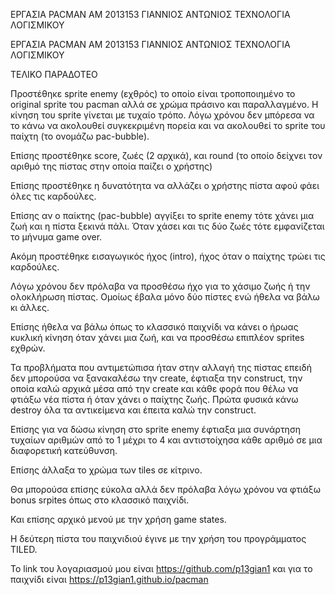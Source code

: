 ΕΡΓΑΣΙΑ PACMAN
AM 2013153 ΓΙΑΝΝΙΟΣ ΑΝΤΩΝΙΟΣ
ΤΕΧΝΟΛΟΓΙΑ ΛΟΓΙΣΜΙΚΟΥ

ΕΡΓΑΣΙΑ PACMAN AM 2013153 ΓΙΑΝΝΙΟΣ ΑΝΤΩΝΙΟΣ ΤΕΧΝΟΛΟΓΙΑ ΛΟΓΙΣΜΙΚΟΥ

ΤΕΛΙΚΟ ΠΑΡΑΔΟΤΕΟ

Προστέθηκε sprite enemy (εχθρός) το οποίο είναι τροποποιημένο το original sprite του pacman αλλά σε χρώμα πράσινο και παραλλαγμένο. Η κίνηση του sprite γίνεται με τυχαίο τρόπο. Λόγω χρόνου δεν μπόρεσα να το κάνω να ακολουθεί συγκεκριμένη πορεία και να ακολουθεί το sprite του παίχτη (το ονομάζω pac-bubble).

Επίσης προστέθηκε score, ζωές (2 αρχικά), και round (το οποίο δείχνει τον αριθμό της πίστας στην οποία παίζει ο χρήστης)

Επίσης προστέθηκε η δυνατότητα να αλλάζει ο χρήστης πίστα αφού φάει όλες τις καρδούλες.

Επίσης αν ο παίκτης (pac-bubble) αγγίξει το sprite enemy τότε χάνει μια ζωή και η πίστα ξεκινά πάλι. Όταν χάσει και τις δύο ζωές τότε εμφανίζεται το μήνυμα game over.

Ακόμη προστέθηκε εισαγωγικός ήχος (intro), ήχος όταν ο παίχτης τρώει τις καρδούλες.

Λόγω χρόνου δεν πρόλαβα να προσθέσω ήχο για το χάσιμο ζωής ή την ολοκλήρωση πίστας. Ομοίως έβαλα μόνο δύο πίστες ενώ ήθελα να βάλω κι άλλες.

Επίσης ήθελα να βάλω όπως το κλασσικό παιχνίδι να κάνει ο ήρωας κυκλική κίνηση όταν χάνει μια ζωή, και να προσθέσω επιπλέον sprites εχθρών.

Τα προβλήματα που αντιμετώπισα ήταν στην αλλαγή της πίστας επειδή δεν μπορούσα να ξανακαλέσω την create, έφτιαξα την construct, την οποία καλώ αρχικά μέσα από την create και κάθε φορά που θέλω να φτιάξω νέα πίστα ή όταν χάνει ο παίχτης ζωής. Πρώτα φυσικά κάνω destroy όλα τα αντικείμενα και έπειτα καλώ την construct.

Επίσης για να δώσω κίνηση στο sprite enemy έφτιαξα μια συνάρτηση τυχαίων αριθμών από το 1 μέχρι το 4 και αντιστοίχησα κάθε αριθμό σε μια διαφορετική κατεύθυνση.

Επίσης άλλαξα το χρώμα των tiles σε κίτρινο.

Θα μπορούσα επίσης εύκολα αλλά δεν πρόλαβα λόγω χρόνου να φτιάξω bonus srpites όπως στο κλασσικό παιχνίδι.

Και επίσης αρχικό μενού με την χρήση game states.

H δεύτερη πίστα του παιχνιδιού έγινε με την χρήση του προγράμματος TILED.

Το link του λογαριασμού μου είναι https://github.com/p13gian1 και για το παιχνίδι είναι https://p13gian1.github.io/pacman
